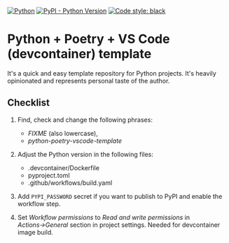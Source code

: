[![Python](https://github.com/MarekPikula/python-poetry-vscode-template/actions/workflows/python.yaml/badge.svg)](https://github.com/MarekPikula/python-poetry-vscode-template/actions/workflows/python.yaml)
[![PyPI - Python Version](https://img.shields.io/pypi/pyversions/fixme.svg)](https://pypi.org/project/fixme)
[![Code style: black](https://img.shields.io/badge/code%20style-black-000000.svg)](https://github.com/psf/black)

# Python + Poetry + VS Code (devcontainer) template

It's a quick and easy template repository for Python projects. It's heavily
opinionated and represents personal taste of the author.

## Checklist

1. Find, check and change the following phrases:
    - *FIXME* (also lowercase),
    - *python-poetry-vscode-template*

2. Adjust the Python version in the following files:
    - .devcontainer/Dockerfile
    - pyproject.toml
    - .github/workflows/build.yaml

3. Add `PYPI_PASSWORD` secret if you want to publish to PyPI and enable the
   workflow step.

4. Set *Workflow permissions* to *Read and write permissions* in
   *Actions→General* section in project settings. Needed for devcontainer image
   build.
